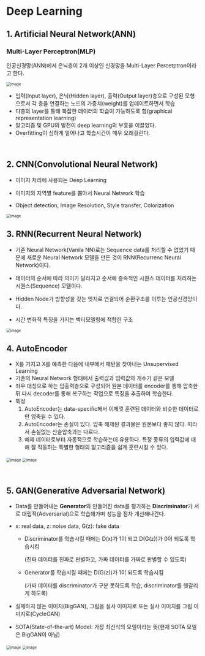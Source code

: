 # Deep Learning

## 1. Artificial Neural Network(ANN)

### Multi-Layer Perceptron(MLP)

인공신경망(ANN)에서 은닉층이 2개 이상인 신경망을 Multi-Layer Percetptron이라고 한다.

<img src="https://user-images.githubusercontent.com/64063767/109469988-25178d80-7ab2-11eb-90bb-3a5f60717b07.png" alt="image" style="zoom:67%;" />

- 입력(Input layer), 은닉(Hidden layer), 출력(Output layer)층으로 구성된 모형으로서 각 층을 연결하는 노드의 가중치(weight)를 업데이트하면서 학습
- 다층의 layer를 통해 복잡한 데이터의 학습이 가능하도록 함(graphical representation learning)
- 알고리즘 및 GPU의 발전이 deep learning의 부흥을 이끌었다.
- Overfitting이 심하게 일어나고 학습시간이 매우 오래걸린다.

<br/>

## 2. CNN(Convolutional Neural Network)

- 이미지 처리에 사용되는 Deep Learning

- 이미지의 지역별 feature를 뽑아서 Neural Network 학습
- Object detection, Image Resolution, Style transfer, Colorization

<img src="https://user-images.githubusercontent.com/64063767/109478467-a1af6980-7abc-11eb-95b6-69401eae173f.png" alt="image" style="zoom:67%;" />

<br/>

## 3. RNN(Recurrent Neural Network)

- 기존 Neural Network(Vanila NN)로는 Sequence data를 처리할 수 없었기 때문에 새로운 Neural Network 모델을 만든 것이 RNN(Recurrenc Neural Network)이다.

- 데이터의 순서에 따라 의미가 달라지고 순서에 종속적인 시퀀스 데이터를 처리하는 시퀀스(Sequence) 모델이다.
- Hidden Node가 방향성을 갖는 엣지로 연결되어 순환구조를 이루는 인공신경망이다.
- 시간 변화적 특징을 가지는 벡터모델링에 적합한 구조

<img src="https://user-images.githubusercontent.com/64063767/109481447-16d06e00-7ac0-11eb-835e-8719aeb14b93.png" alt="image" style="zoom:67%;" />

<br/>

## 4. AutoEncoder

- X를 가지고 X를 예측한 다음에 내부에서 패턴을 찾아내는 Unsupervised Learning
- 기존의 Neural Network 형태에서 출력값과 입력값의 개수가 같은 모델
- 좌우 대칭으로 하는 입출력층으로 구성되어 원본 데이터를 encoder를 통해 압축한 뒤 다시 decoder를 통해 복구하는 작업으로 특징을 추출하여 학습한다.
- 특성
  1. AutoEncoder는 data-specific해서 이제껏 훈련된 데이터와 비슷한 데이터로만 압축될 수 있다.
  2. AutoEncoder는 손실이 있다. 압축 해제된 결과물은 원본보다 좋지 않다. 따라서 손실없는 산술압축과는 다르다.
  3. 예제 데이터로부터 자동적으로 학습하는데 유용하다. 특정 종류의 입력값에 대해 잘 작동하는 특별한 형태의 알고리즘을 쉽게 훈련시킬 수 있다.

<img src="https://user-images.githubusercontent.com/64063767/109482216-11bfee80-7ac1-11eb-8f6f-16e62ad54276.png" alt="image" style="zoom: 67%;" /> <img src="https://user-images.githubusercontent.com/64063767/109482757-bfcb9880-7ac1-11eb-84bc-6b98e32a6741.png" alt="image" style="zoom: 67%;" />

<br/>

## 5. GAN(Generative Adversarial Network)

- Data를 만들어내는 **Generator**와 만들어진 data를 평가하는 **Discriminator**가 서로 대립적(Adversarial)으로 학습해가며 성능을 점차 개선해나간다.

- x: real data, z: noise data, G(z): fake data

  - Discriminator를 학습시킬 때에는 D(x)가 1이 되고 D(G(z))가 0이 되도록 학습시킴

    (진짜 데이터를 진짜로 판별하고, 가짜 데이터를 가짜로 판별할 수 있도록)

  - Generator를 학습시킬 때에는 D(G(z))가 1이 되도록 학습시킴

    (가짜 데이터를 discriminator가 구분 못하도록 학습, discriminator를 헷갈리게 하도록)

- 실제하지 않는 이미지(BigGAN), 그림을 실사 이미지로 또는 실사 이미지를 그림 이미지로(CycleGAN)
- SOTA(State-of-the-art) Model: 가장 최신식의 모델이라는 뜻(현재 SOTA 모델은 BigGAN이 아님)

<img src="https://user-images.githubusercontent.com/64063767/109485844-7b41fc00-7ac5-11eb-9754-991cdd2345ab.png" alt="image" style="zoom:67%;" />

<img src="https://user-images.githubusercontent.com/64063767/109486279-01f6d900-7ac6-11eb-97b6-5c5c73bc6c26.png" alt="image" style="zoom:67%;" />

